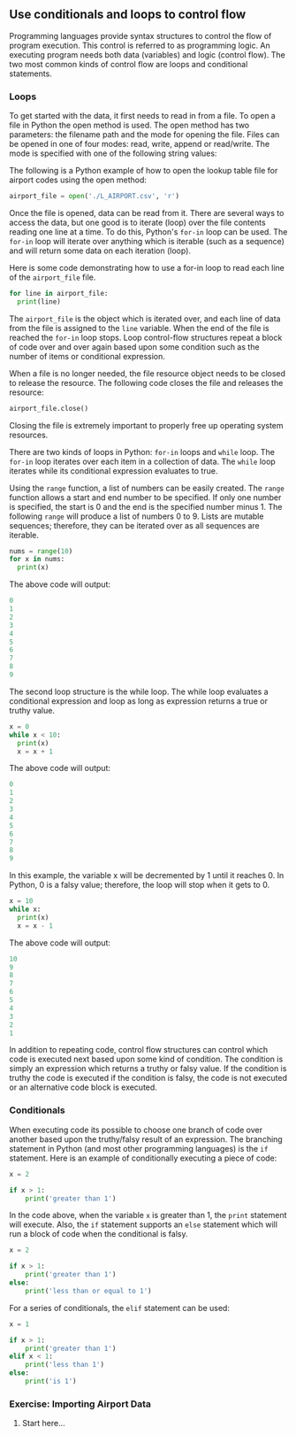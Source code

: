 ## Use conditionals and loops to control flow

Programming languages provide syntax structures to control the flow of program execution. This control is referred to as programming logic. An executing program needs both data (variables) and logic (control flow). The two most common kinds of control flow are loops and conditional statements.

### Loops

To get started with the data, it first needs to read in from a file. To open a file in Python the open method is used. The open method has two parameters: the filename path and the mode for opening the file. Files can be opened in one of four modes: read, write, append or read/write. The mode is specified with one of the following string values:

The following is a Python example of how to open the lookup table file for airport codes using the open method:

```python
airport_file = open('./L_AIRPORT.csv', 'r')
```

Once the file is opened, data can be read from it. There are several ways to access the data, but one good is to iterate (loop) over the file contents reading one line at a time. To do this, Python's `for-in` loop can be used. The `for-in` loop will iterate over anything which is iterable (such as a sequence) and will return some data on each iteration (loop).

Here is some code demonstrating how to use a for-in loop to read each line of the `airport_file` file.

```python
for line in airport_file:
  print(line)
```

The `airport_file` is the object which is iterated over, and each line of data from the file is assigned to the `line` variable. When the end of the file is reached the `for-in` loop stops. Loop control-flow structures repeat a block of code over and over again based upon some condition such as the number of items or conditional expression.

When a file is no longer needed, the file resource object needs to be closed to release the resource. The following code closes the file and releases the resource:

```python
airport_file.close()
```

Closing the file is extremely important to properly free up operating system resources.

There are two kinds of loops in Python: `for-in` loops and `while` loop. The `for-in` loop iterates over each item in a collection of data. The `while` loop iterates while its conditional expression evaluates to true.

Using the `range` function, a list of numbers can be easily created. The `range` function allows a start and end number to be specified. If only one number is specified, the start is 0 and the end is the specified number minus 1. The following `range` will produce a list of numbers 0 to 9. Lists are mutable sequences; therefore, they can be iterated over as all sequences are iterable.

```python
nums = range(10)
for x in nums:
  print(x)
```

The above code will output:

```python
0
1
2
3
4
5
6
7
8
9
```

The second loop structure is the while loop. The while loop evaluates a conditional expression and loop as long as expression returns a true or truthy value.

```python
x = 0
while x < 10:
  print(x)
  x = x + 1
```

The above code will output:

```python
0
1
2
3
4
5
6
7
8
9
```

In this example, the variable x will be decremented by 1 until it reaches 0. In Python, 0 is a falsy value; therefore, the loop will stop when it gets to 0.

```python
x = 10
while x:
  print(x)
  x = x - 1
```

The above code will output:

```python
10
9
8
7
6
5
4
3
2
1
```

In addition to repeating code, control flow structures can control which code is executed next based upon some kind of condition. The condition is simply an expression which returns a truthy or falsy value. If the condition is truthy the code is executed if the condition is falsy, the code is not executed or an alternative code block is executed.

### Conditionals

When executing code its possible to choose one branch of code over another based upon the truthy/falsy result of an expression. The branching statement in Python (and most other programming languages) is the `if` statement. Here is an example of conditionally executing a piece of code:

```python
x = 2

if x > 1:
    print('greater than 1')
```

In the code above, when the variable `x` is greater than 1, the `print` statement will execute. Also, the `if` statement supports an `else` statement which will run a block of code when the conditional is falsy.

```python
x = 2

if x > 1:
    print('greater than 1')
else:
    print('less than or equal to 1')
```

For a series of conditionals, the `elif` statement can be used:

```python
x = 1

if x > 1:
    print('greater than 1')
elif x < 1:
    print('less than 1')
else:
    print('is 1')
```

### Exercise: Importing Airport Data

1. Start here...

